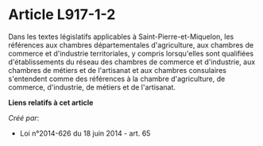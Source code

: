 # Article L917-1-2

Dans les textes législatifs applicables à Saint-Pierre-et-Miquelon, les références aux chambres départementales
d'agriculture, aux chambres de commerce et d'industrie territoriales, y compris lorsqu'elles sont qualifiées d'établissements
du réseau des chambres de commerce et d'industrie, aux chambres de métiers et de l'artisanat et aux chambres consulaires
s'entendent comme des références à la chambre d'agriculture, de commerce, d'industrie, de métiers et de l'artisanat.

**Liens relatifs à cet article**

_Créé par_:

  - Loi n°2014-626 du 18 juin 2014 - art. 65
